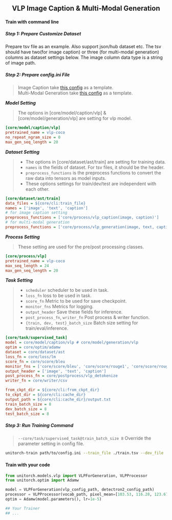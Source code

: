 
<h2 align="Center"> <p> VLP Image Caption & Multi-Modal Generation </p> </h2>

#### Train with command line
##### Step 1: Prepare Customize Dataset
Prepare tsv file as an example. Also support json/hub dataset etc. The tsv should have two(for image caption) or three (for multi-modal generation) columns as dataset settings below. The image column data type is a string of image path.

##### Step 2: Prepare config.ini File
> Image Caption take [this config](https://github.com/fuliucansheng/unitorch/examples/configs/core/caption/vlp.ini) as a template. <br>
> Multi-Modal Generation take [this config](https://github.com/fuliucansheng/unitorch/examples/configs/core/generation/vlp.ini) as a template.

***Model Setting***

> The options in [core/model/caption/vlp] & [core/model/generation/vlp] are setting for vlp model.


```ini
[core/model/caption/vlp]
pretrained_name = vlp-coco
no_repeat_ngram_size = 0
max_gen_seq_length = 20
```

***Dataset Setting***

> * The options in [core/dataset/ast/train] are setting for training data. 
> * `names` is the fields of dataset. For tsv files, it should be the header.
> * `preprocess_functions` is the preprocess functions to convert the raw data into tensors as model inputs.
> * These options settings for train/dev/test are independent with each other.


```ini
[core/dataset/ast/train]
data_files = ${core/cli:train_file}
names = ['image', 'text', 'caption']
# for image caption setting
preprocess_functions = ['core/process/vlp_caption(image, caption)']
# for multi-modal generation
preprocess_functions = ['core/process/vlp_generation(image, text, caption)']
```

***Process Setting***

> These setting are used for the pre/post processing classes.

```ini
[core/process/vlp]
pretrained_name = vlp-coco
max_seq_length = 24
max_gen_seq_length = 20
```

***Task Setting***
> * `scheduler` scheduler to be used in task.
> * `loss_fn` loss to be used in task.
> * `score_fn` Metric to be used for save checkpoint.
> * `monitor_fns` Metrics for logging.
> * `output_header` Save these fields for inference.
> * `post_process_fn`, `writer_fn` Post process & writer function.
> * `{train, dev, test}_batch_size` Batch size setting for train/eval/inference.

```ini
[core/task/supervised_task]
model = core/model/caption/vlp # core/model/generation/vlp
optim = core/optim/adamw
dataset = core/dataset/ast
loss_fn = core/loss/lm
score_fn = core/score/bleu
monitor_fns = ['core/score/bleu', 'core/score/rouge1', 'core/score/rouge2', 'core/score/rougel']
output_header = ['image', 'text', 'caption']
post_process_fn = core/postprocess/vlp_detokenize
writer_fn = core/writer/csv

from_ckpt_dir = ${core/cli:from_ckpt_dir}
to_ckpt_dir = ${core/cli:cache_dir}
output_path = ${core/cli:cache_dir}/output.txt
train_batch_size = 8
dev_batch_size = 8
test_batch_size = 8
```

##### Step 3: Run Training Command

> `--core/task/supervised_task@train_batch_size 8` Override the parameter setting in config file.

```bash
unitorch-train path/to/config.ini --train_file ./train.tsv --dev_file ./dev.tsv --core/task/supervised_task@train_batch_size 8
```

#### Train with your code

```python
from unitorch.models.vlp import VLPForGeneration, VLPProcessor
from unitorch.optim import Adamw

model = VLPForGeneration(vlp_config_path, detectron2_config_path)
processor = VLPProcessor(vocab_path, pixel_mean=[103.53, 116.28, 123.675], pixel_std=[1.0, 1.0, 1.0])
optim = Adamw(model.parameters(), lr=1e-5)

## Your Trainer
## ...

```